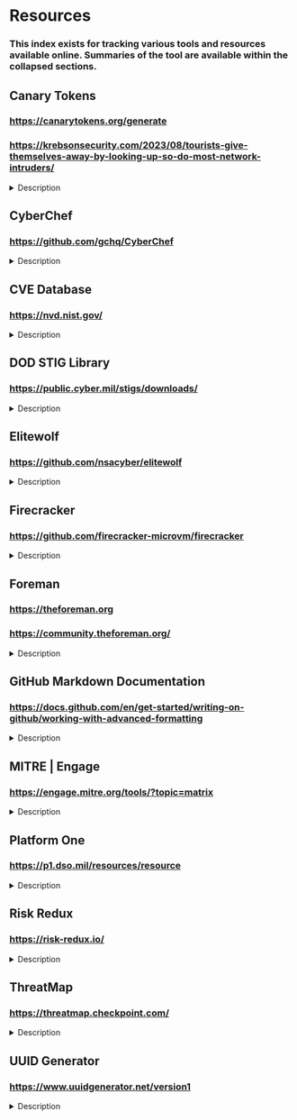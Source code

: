 # Resources
### This index exists for tracking various tools and resources available online. Summaries of the tool are available within the collapsed sections.

## Canary Tokens
### https://canarytokens.org/generate
### https://krebsonsecurity.com/2023/08/tourists-give-themselves-away-by-looking-up-so-do-most-network-intruders/
<details>
<summary>Description</summary>

#### What are Canarytokens
You'll be familiar with web bugs, the transparent images which track when someone opens an email. They work by embedding a unique URL in a page's image tag, and monitoring incoming GET requests.

Imagine doing that, but for file reads, database queries, process executions or patterns in log files. Canarytokens does all this and more, letting you implant traps in your production systems rather than setting up separate honeypots.

#### Why should you use them
Network breaches happen. From mega-corps, to governments. From unsuspecting grandmas to well-known security pros. This is (kinda) excusable. What isn't excusable, is only finding out about it, months or years later.

Canarytokens are a free, quick, painless way to help defenders discover they've been breached (by having attackers announce themselves.)
</details>

## CyberChef
### https://github.com/gchq/CyberChef
<details>
<summary>Description</summary>

#### The Cyber Swiss Army Knife
CyberChef is a simple, intuitive web app for carrying out all manner of "cyber" operations within a web browser. These operations include simple encoding like XOR and Base64, more complex encryption like AES, DES and Blowfish, creating binary and hexdumps, compression and decompression of data, calculating hashes and checksums, IPv6 and X.509 parsing, changing character encodings, and much more.

The tool is designed to enable both technical and non-technical analysts to manipulate data in complex ways without having to deal with complex tools or algorithms. It was conceived, designed, built and incrementally improved by an analyst in their 10% innovation time over several years.
</details>

## CVE Database
### https://nvd.nist.gov/
<details>
<summary>Description</summary>
The NVD is the U.S. government repository of standards based vulnerability management data represented using the Security Content Automation Protocol (SCAP). This data enables automation of vulnerability management, security measurement, and compliance. The NVD includes databases of security checklist references, security-related software flaws, product names, and impact metrics.
</details>

## DOD STIG Library
### https://public.cyber.mil/stigs/downloads/
<details>
<summary>Description</summary>
These are the same STIGs most government entitys in the US will use for their STIG baseline. These can be combined with free tools like OpenScap to scan information systems for a overview of it's known vulnerabilties or potentially unsafe configurations.
</details>

## Elitewolf 
### https://github.com/nsacyber/elitewolf
<details>
<summary>Description</summary>

#### ELITEWOLF
This repository contains various ICS/SCADA/OT focused signatures and analytics. The end goal is to enable Critical Infrastructure Defenders, Intrusion Analysts, and others to implement continuous and vigilant system monitoring. 
WARNING: These signatures/analytics aren't necessarily malicious activity. They require follow on analysis to truly determine if this activity is malicious or not.
</details>

## Firecracker
### https://github.com/firecracker-microvm/firecracker
<details>
<summary>Description</summary>

#### What is Firecracker?
Firecracker is an open source virtualization technology that is purpose-built for creating and managing secure, multi-tenant container and function-based services that provide serverless operational models. Firecracker runs workloads in lightweight virtual machines, called microVMs, which combine the security and isolation properties provided by hardware virtualization technology with the speed and flexibility of containers.
</details>

## Foreman
### https://theforeman.org
### https://community.theforeman.org/
<details>
<summary>Description</summary>
Foreman is a complete lifecycle management tool for physical and virtual servers. We give system administrators the power to easily automate repetitive tasks, quickly deploy applications, and proactively manage servers, on-premise or in the cloud.
</details>

## GitHub Markdown Documentation
### https://docs.github.com/en/get-started/writing-on-github/working-with-advanced-formatting
<details>
<summary>Description</summary>
This link brings you to GitHubs documentation on advanced formatting with markdown such as tables and collapsed sections, as supported by their site.
</details>

## MITRE | Engage
### https://engage.mitre.org/tools/?topic=matrix
<details>
<summary>Description</summary>
This is another resource hub for all sorts of information such as information diagrams, playbooks, and guides for Security Professionals.
</details>

## Platform One
### https://p1.dso.mil/resources/resource
<details>
<summary>Description</summary>
Information at your fingertips: guides, documents, and external links to help spread valuable knowledge pertaining to Platform One and the DoD.
</details>

## Risk Redux
### https://risk-redux.io/
<details>
<summary>Description</summary>
Hey! How's it going? Risk Redux is a project trying to turn useful frameworks for thinking about cybersecurity into simple, open-source code. So, let's manage risk!
</details>

## ThreatMap
### https://threatmap.checkpoint.com/
<details>
<summary>Description</summary>
This link brings you to a visual tool that demonstrates the volume of Cyber Attacks in "real-time"
</details>

## UUID Generator
### https://www.uuidgenerator.net/version1
<details>
<summary>Description</summary>
This tool can be used to generate UUIDs for testing input
</details>
